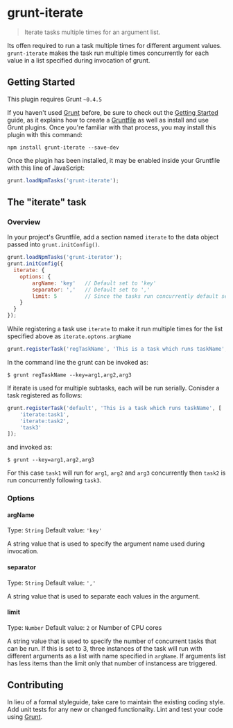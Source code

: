# grunt-iterate
> Iterate tasks multiple times for an argument list. 

Its offen required to run a task multiple times for different argument values. `grunt-iterate` makes the task run multiple times concurrently for each value in a list specified during invocation of grunt.

## Getting Started
This plugin requires Grunt `~0.4.5`

If you haven't used [Grunt](http://gruntjs.com/) before, be sure to check out the [Getting Started](http://gruntjs.com/getting-started) guide, as it explains how to create a [Gruntfile](http://gruntjs.com/sample-gruntfile) as well as install and use Grunt plugins. Once you're familiar with that process, you may install this plugin with this command:

```shell
npm install grunt-iterate --save-dev
```

Once the plugin has been installed, it may be enabled inside your Gruntfile with this line of JavaScript:

```js
grunt.loadNpmTasks('grunt-iterate');
```

## The "iterate" task

### Overview
In your project's Gruntfile, add a section named `iterate` to the data object passed into `grunt.initConfig()`.

```js
grunt.loadNpmTasks('grunt-iterator');
grunt.initConfig({
  iterate: {
    options: {
        argName: 'key'   // Default set to 'key'
        separator: ','   // Default set to ','
        limit: 5         // Since the tasks run concurrently default set to maximum of 2 or number of CPU cores
    }
  }
});
```
While registering a task use `iterate` to make it run multiple times for the list specified above as `iterate.optons.argName`
```js
grunt.registerTask('regTaskName', 'This is a task which runs taskName', ['iterate:task1']);
```
In the command line the grunt can be invoked as:
```unix
$ grunt regTaskName --key=arg1,arg2,arg3
```
If iterate is used for multiple subtasks, each will be run serially. Conisder a task registered as follows:
```js
grunt.registerTask('default', 'This is a task which runs taskName', [
    'iterate:task1',
    'iterate:task2',
    'task3'
]);
```
and invoked as:
```
$ grunt --key=arg1,arg2,arg3
```
For this case `task1` will run for `arg1`, `arg2` and `arg3` concurrently then `task2` is run concurrently following `task3`.  

### Options
#### argName
Type: `String`
Default value: `'key'`

A string value that is used to specify the argument name used during invocation.

#### separator
Type: `String`
Default value: `','`

A string value that is used to separate each values in the argument.

#### limit
Type: `Number`
Default value: `2` or Number of CPU cores

A string value that is used to specify the number of concurrent tasks that can be run. If this is set to 3, three instances of the task will run with different arguments as a list with name specified in `argName`. If arguments list has less items than the limit only that number of instancess are triggered.

## Contributing
In lieu of a formal styleguide, take care to maintain the existing coding style. Add unit tests for any new or changed functionality. Lint and test your code using [Grunt](http://gruntjs.com/).
